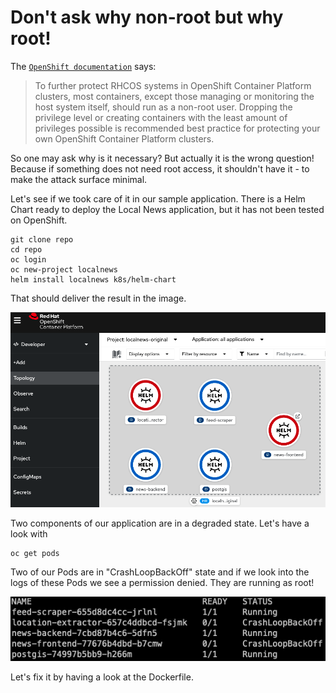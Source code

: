 # Don't ask why non-root but why root!

The [`OpenShift documentation`](https://docs.openshift.com/container-platform/4.10/security/container\_security/security-hosts-vms.html) says:

> To further protect RHCOS systems in OpenShift Container Platform clusters, most containers, except those managing or monitoring the host system itself, should run as a non-root user. Dropping the privilege level or creating containers with the least amount of privileges possible is recommended best practice for protecting your own OpenShift Container Platform clusters.

So one may ask why is it necessary? But actually it is the wrong question! Because if something does not need root access, it shouldn't have it - to make the attack surface minimal.

Let's see if we took care of it in our sample application. There is a Helm Chart ready to deploy the Local News application, but it has not been tested on OpenShift.

```
git clone repo
cd repo
oc login
oc new-project localnews
helm install localnews k8s/helm-chart
```

That should deliver the result in the image.

![Helm Release in OCP v4.10](<../.gitbook/assets/image (4).png>)

Two components of our application are in a degraded state. Let's have a look with

```
oc get pods
```

Two of our Pods are in "CrashLoopBackOff" state and if we look into the logs of these Pods we see a permission denied. They are running as root!

![](<../.gitbook/assets/image (5) (1).png>)

Let's fix it by having a look at the Dockerfile.
